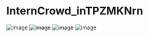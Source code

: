 # InternCrowd_inTPZMKNrn
![image](https://user-images.githubusercontent.com/83968933/215533042-11dde964-da82-49b2-a35b-27302b4e19ec.png)
![image](https://user-images.githubusercontent.com/83968933/215533187-131e505a-94a8-41f7-aa70-79c4886fdbf5.png)
![image](https://user-images.githubusercontent.com/83968933/215533425-1b2a7662-3306-4c10-bcbb-58fcf7712fc5.png)
![image](https://user-images.githubusercontent.com/83968933/215533534-2e048c9a-792a-453c-a383-a53b2f7531cb.png)

